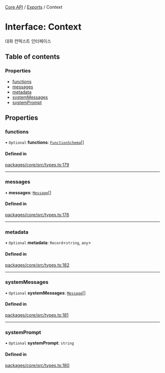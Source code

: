[Core API](../../) / [Exports](../modules) / Context

# Interface: Context

대화 컨텍스트 인터페이스

## Table of contents

### Properties

- [functions](Context#functions)
- [messages](Context#messages)
- [metadata](Context#metadata)
- [systemMessages](Context#systemmessages)
- [systemPrompt](Context#systemprompt)

## Properties

### functions

• `Optional` **functions**: [`FunctionSchema`](FunctionSchema)[]

#### Defined in

[packages/core/src/types.ts:179](https://github.com/robotaio/robota/blob/c397724a2d06d66ad71d874519312f9bbb9b1d70/packages/core/src/types.ts#L179)

___

### messages

• **messages**: [`Message`](Message)[]

#### Defined in

[packages/core/src/types.ts:178](https://github.com/robotaio/robota/blob/c397724a2d06d66ad71d874519312f9bbb9b1d70/packages/core/src/types.ts#L178)

___

### metadata

• `Optional` **metadata**: `Record`\<`string`, `any`\>

#### Defined in

[packages/core/src/types.ts:182](https://github.com/robotaio/robota/blob/c397724a2d06d66ad71d874519312f9bbb9b1d70/packages/core/src/types.ts#L182)

___

### systemMessages

• `Optional` **systemMessages**: [`Message`](Message)[]

#### Defined in

[packages/core/src/types.ts:181](https://github.com/robotaio/robota/blob/c397724a2d06d66ad71d874519312f9bbb9b1d70/packages/core/src/types.ts#L181)

___

### systemPrompt

• `Optional` **systemPrompt**: `string`

#### Defined in

[packages/core/src/types.ts:180](https://github.com/robotaio/robota/blob/c397724a2d06d66ad71d874519312f9bbb9b1d70/packages/core/src/types.ts#L180)
